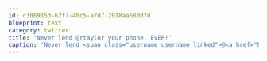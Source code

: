 ```yaml
---
id: c306915d-62f7-40c5-a7d7-2918aa680d7d
blueprint: text
category: twitter
title: 'Never lend @rtaylor your phone. EVER!'
caption: 'Never lend <span class="username username_linked">@<a href="https://twitter.com/rtaylor" title="Elon Musk">rtaylor</a></span> your phone. EVER!'
---
```

